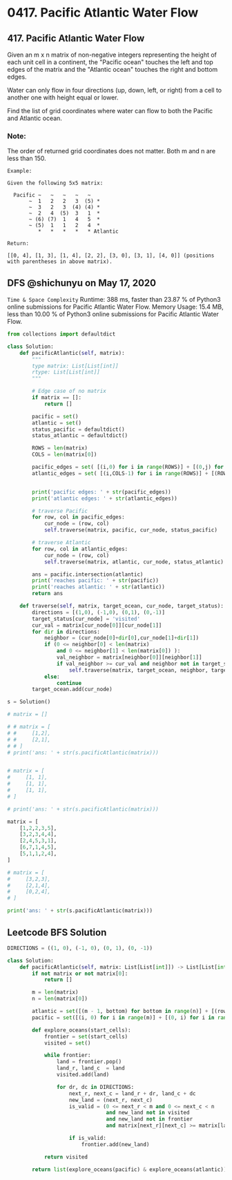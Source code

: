 # 0417. Pacific Atlantic Water Flow

## 417. Pacific Atlantic Water Flow

Given an m x n matrix of non-negative integers representing the height of each unit cell in a continent, the "Pacific ocean" touches the left and top edges of the matrix and the "Atlantic ocean" touches the right and bottom edges.

Water can only flow in four directions \(up, down, left, or right\) from a cell to another one with height equal or lower.

Find the list of grid coordinates where water can flow to both the Pacific and Atlantic ocean.

### Note:

The order of returned grid coordinates does not matter. Both m and n are less than 150.

```text
Example:

Given the following 5x5 matrix:

  Pacific ~   ~   ~   ~   ~ 
       ~  1   2   2   3  (5) *
       ~  3   2   3  (4) (4) *
       ~  2   4  (5)  3   1  *
       ~ (6) (7)  1   4   5  *
       ~ (5)  1   1   2   4  *
          *   *   *   *   * Atlantic

Return:

[[0, 4], [1, 3], [1, 4], [2, 2], [3, 0], [3, 1], [4, 0]] (positions with parentheses in above matrix).
```

## DFS @shichunyu on May 17, 2020

`Time & Space Complexity` Runtime: 388 ms, faster than 23.87 % of Python3 online submissions for Pacific Atlantic Water Flow. Memory Usage: 15.4 MB, less than 10.00 % of Python3 online submissions for Pacific Atlantic Water Flow.

```python
from collections import defaultdict

class Solution:
    def pacificAtlantic(self, matrix):
        """
        type matrix: List[List[int]]
        rtype: List[List[int]]
        """

        # Edge case of no matrix
        if matrix == []:
            return []

        pacific = set()
        atlantic = set()
        status_pacific = defaultdict()
        status_atlantic = defaultdict()

        ROWS = len(matrix)
        COLS = len(matrix[0])

        pacific_edges = set( [(i,0) for i in range(ROWS)] + [(0,j) for j in range(COLS)] )
        atlantic_edges = set( [(i,COLS-1) for i in range(ROWS)] + [(ROWS-1,j) for j in range(COLS)] )


        print('pacific edges: ' + str(pacific_edges))
        print('atlantic edges: ' + str(atlantic_edges))

        # traverse Pacific
        for row, col in pacific_edges:
            cur_node = (row, col)
            self.traverse(matrix, pacific, cur_node, status_pacific)

        # traverse Atlantic
        for row, col in atlantic_edges:
            cur_node = (row, col)
            self.traverse(matrix, atlantic, cur_node, status_atlantic)

        ans = pacific.intersection(atlantic)
        print('reaches pacific: ' + str(pacific))
        print('reaches atlantic: ' + str(atlantic))
        return ans

    def traverse(self, matrix, target_ocean, cur_node, target_status):
        directions = [(1,0), (-1,0), (0,1), (0,-1)]
        target_status[cur_node] = 'visited'
        cur_val = matrix[cur_node[0]][cur_node[1]]
        for dir in directions:
            neighbor = (cur_node[0]+dir[0],cur_node[1]+dir[1])
            if (0 <= neighbor[0] < len(matrix)
                and 0 <= neighbor[1] < len(matrix[0]) ):
                val_neighbor = matrix[neighbor[0]][neighbor[1]]
                if val_neighbor >= cur_val and neighbor not in target_status:
                    self.traverse(matrix, target_ocean, neighbor, target_status)
            else:
                continue
        target_ocean.add(cur_node)

s = Solution()

# matrix = []

# # matrix = [
# #     [1,2],
# #     [2,1],
# # ]
# print('ans: ' + str(s.pacificAtlantic(matrix)))


# matrix = [
#     [1, 1],
#     [1, 1],
#     [1, 1],
# ]

# print('ans: ' + str(s.pacificAtlantic(matrix)))

matrix = [
    [1,2,2,3,5],
    [3,2,3,4,4],
    [2,4,5,3,1],
    [6,7,1,4,5],
    [5,1,1,2,4],
]

# matrix = [
#     [3,2,3],
#     [2,1,4],
#     [0,2,4],
# ]

print('ans: ' + str(s.pacificAtlantic(matrix)))
```

## Leetcode BFS Solution

```python
DIRECTIONS = ((1, 0), (-1, 0), (0, 1), (0, -1))

class Solution:
    def pacificAtlantic(self, matrix: List[List[int]]) -> List[List[int]]:
        if not matrix or not matrix[0]:
            return []

        m = len(matrix)
        n = len(matrix[0])

        atlantic = set([(m - 1, bottom) for bottom in range(n)] + [(row, n - 1) for row in range(m)])
        pacific = set([(i, 0) for i in range(m)] + [(0, i) for i in range(n)])        

        def explore_oceans(start_cells):
            frontier = set(start_cells)
            visited = set()

            while frontier:
                land = frontier.pop()
                land_r, land_c  = land
                visited.add(land)

                for dr, dc in DIRECTIONS:
                    next_r, next_c = land_r + dr, land_c + dc
                    new_land = (next_r, next_c)
                    is_valid = (0 <= next_r < m and 0 <= next_c < n
                                and new_land not in visited
                                and new_land not in frontier
                                and matrix[next_r][next_c] >= matrix[land_r][land_c])

                    if is_valid:
                        frontier.add(new_land)

            return visited

        return list(explore_oceans(pacific) & explore_oceans(atlantic))
```

